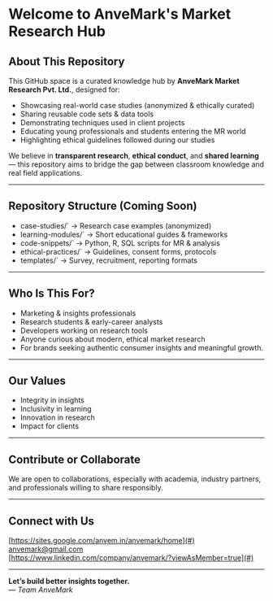 # Welcome to AnveMark's Market Research Hub

## About This Repository
This GitHub space is a curated knowledge hub by **AnveMark Market Research Pvt. Ltd.**, designed for:
-  Showcasing real-world case studies (anonymized & ethically curated)
-  Sharing reusable code sets & data tools
-  Demonstrating techniques used in client projects
-  Educating young professionals and students entering the MR world
-  Highlighting ethical guidelines followed during our studies

We believe in **transparent research**, **ethical conduct**, and **shared learning** — this repository aims to bridge the gap between classroom knowledge and real field applications.

---

##  Repository Structure (Coming Soon)

-  case-studies/` → Research case examples (anonymized)
-  learning-modules/` → Short educational guides & frameworks
-  code-snippets/` → Python, R, SQL scripts for MR & analysis
-  ethical-practices/` → Guidelines, consent forms, protocols
-  templates/` → Survey, recruitment, reporting formats

---

##  Who Is This For?
-   Marketing & insights professionals
-   Research students & early-career analysts
-   Developers working on research tools
-   Anyone curious about modern, ethical market research
-   For brands seeking authentic consumer insights and meaningful growth.

---

##  Our Values
- Integrity in insights
- Inclusivity in learning
- Innovation in research
- Impact for clients

---

##  Contribute or Collaborate
We are open to collaborations, especially with academia, industry partners, and professionals willing to share responsibly.

---

##  Connect with Us
 [https://sites.google.com/anvem.in/anvemark/home](#)  
 anvemark@gmail.com  
 [https://www.linkedin.com/company/anvemark/?viewAsMember=true](#)

---

**Let’s build better insights together.**  
— *Team AnveMark*

